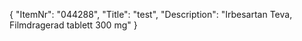{
  "ItemNr": "044288",
  "Title": "test",
  "Description": "Irbesartan Teva, Filmdragerad tablett 300 mg"
}